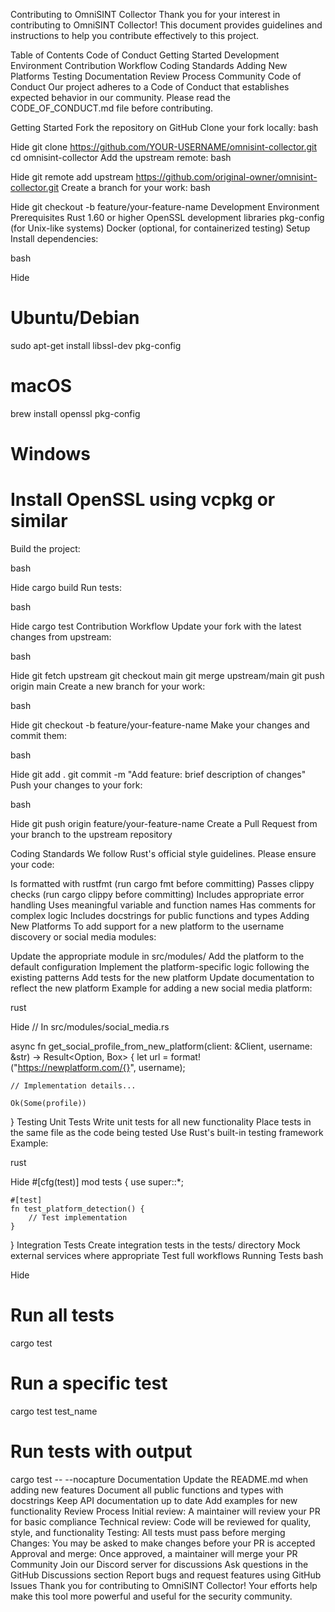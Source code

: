 Contributing to OmniSINT Collector
Thank you for your interest in contributing to OmniSINT Collector! This document provides guidelines and instructions to help you contribute effectively to this project.

Table of Contents
Code of Conduct
Getting Started
Development Environment
Contribution Workflow
Coding Standards
Adding New Platforms
Testing
Documentation
Review Process
Community
Code of Conduct
Our project adheres to a Code of Conduct that establishes expected behavior in our community. Please read the CODE_OF_CONDUCT.md file before contributing.

Getting Started
Fork the repository on GitHub
Clone your fork locally:
bash

Hide
git clone https://github.com/YOUR-USERNAME/omnisint-collector.git
cd omnisint-collector
Add the upstream remote:
bash

Hide
git remote add upstream https://github.com/original-owner/omnisint-collector.git
Create a branch for your work:
bash

Hide
git checkout -b feature/your-feature-name
Development Environment
Prerequisites
Rust 1.60 or higher
OpenSSL development libraries
pkg-config (for Unix-like systems)
Docker (optional, for containerized testing)
Setup
Install dependencies:

bash

Hide
# Ubuntu/Debian
sudo apt-get install libssl-dev pkg-config

# macOS
brew install openssl pkg-config

# Windows
# Install OpenSSL using vcpkg or similar
Build the project:

bash

Hide
cargo build
Run tests:

bash

Hide
cargo test
Contribution Workflow
Update your fork with the latest changes from upstream:

bash

Hide
git fetch upstream
git checkout main
git merge upstream/main
git push origin main
Create a new branch for your work:

bash

Hide
git checkout -b feature/your-feature-name
Make your changes and commit them:

bash

Hide
git add .
git commit -m "Add feature: brief description of changes"
Push your changes to your fork:

bash

Hide
git push origin feature/your-feature-name
Create a Pull Request from your branch to the upstream repository

Coding Standards
We follow Rust's official style guidelines. Please ensure your code:

Is formatted with rustfmt (run cargo fmt before committing)
Passes clippy checks (run cargo clippy before committing)
Includes appropriate error handling
Uses meaningful variable and function names
Has comments for complex logic
Includes docstrings for public functions and types
Adding New Platforms
To add support for a new platform to the username discovery or social media modules:

Update the appropriate module in src/modules/
Add the platform to the default configuration
Implement the platform-specific logic following the existing patterns
Add tests for the new platform
Update documentation to reflect the new platform
Example for adding a new social media platform:

rust

Hide
// In src/modules/social_media.rs

async fn get_social_profile_from_new_platform(client: &Client, username: &str) -> Result<Option<SocialProfile>, Box<dyn Error>> {
    let url = format!("https://newplatform.com/{}", username);
    
    // Implementation details...
    
    Ok(Some(profile))
}
Testing
Unit Tests
Write unit tests for all new functionality
Place tests in the same file as the code being tested
Use Rust's built-in testing framework
Example:

rust

Hide
#[cfg(test)]
mod tests {
    use super::*;

    #[test]
    fn test_platform_detection() {
        // Test implementation
    }
}
Integration Tests
Create integration tests in the tests/ directory
Mock external services where appropriate
Test full workflows
Running Tests
bash

Hide
# Run all tests
cargo test

# Run a specific test
cargo test test_name

# Run tests with output
cargo test -- --nocapture
Documentation
Update the README.md when adding new features
Document all public functions and types with docstrings
Keep API documentation up to date
Add examples for new functionality
Review Process
Initial review: A maintainer will review your PR for basic compliance
Technical review: Code will be reviewed for quality, style, and functionality
Testing: All tests must pass before merging
Changes: You may be asked to make changes before your PR is accepted
Approval and merge: Once approved, a maintainer will merge your PR
Community
Join our Discord server for discussions
Ask questions in the GitHub Discussions section
Report bugs and request features using GitHub Issues
Thank you for contributing to OmniSINT Collector! Your efforts help make this tool more powerful and useful for the security community.
